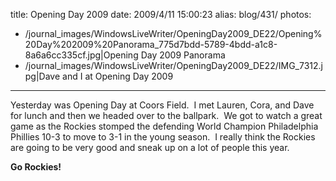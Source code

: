 title: Opening Day 2009
date: 2009/4/11 15:00:23
alias: blog/431/
photos:
- /journal_images/WindowsLiveWriter/OpeningDay2009_DE22/Opening%20Day%202009%20Panorama_775d7bdd-5789-4bdd-a1c8-8a6a6cc335cf.jpg|Opening Day 2009 Panorama
- /journal_images/WindowsLiveWriter/OpeningDay2009_DE22/IMG_7312.jpg|Dave and I at Opening Day 2009
---
Yesterday was Opening Day at Coors Field.  I met Lauren, Cora, and Dave for lunch and then we headed over to the ballpark.  We got to watch a great game as the Rockies stomped the defending World Champion Philadelphia Phillies 10-3 to move to 3-1 in the young season.  I really think the Rockies are going to be very good and sneak up on a lot of people this year.

**Go Rockies!**